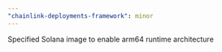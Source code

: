 ```yaml
---
"chainlink-deployments-framework": minor
---
```


Specified Solana image to enable arm64 runtime architecture
